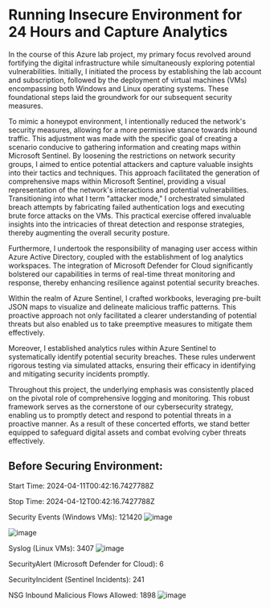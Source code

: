 # Running Insecure Environment for 24 Hours and Capture Analytics

In the course of this Azure lab project, my primary focus revolved around fortifying the digital infrastructure while simultaneously exploring potential vulnerabilities. Initially, I initiated the process by establishing the lab account and subscription, followed by the deployment of virtual machines (VMs) encompassing both Windows and Linux operating systems. These foundational steps laid the groundwork for our subsequent security measures.

To mimic a honeypot environment, I intentionally reduced the network's security measures, allowing for a more permissive stance towards inbound traffic. This adjustment was made with the specific goal of creating a scenario conducive to gathering information and creating maps within Microsoft Sentinel. By loosening the restrictions on network security groups, I aimed to entice potential attackers and capture valuable insights into their tactics and techniques. This approach facilitated the generation of comprehensive maps within Microsoft Sentinel, providing a visual representation of the network's interactions and potential vulnerabilities. Transitioning into what I term "attacker mode," I orchestrated simulated breach attempts by fabricating failed authentication logs and executing brute force attacks on the VMs. This practical exercise offered invaluable insights into the intricacies of threat detection and response strategies, thereby augmenting the overall security posture.

Furthermore, I undertook the responsibility of managing user access within Azure Active Directory, coupled with the establishment of log analytics workspaces. The integration of Microsoft Defender for Cloud significantly bolstered our capabilities in terms of real-time threat monitoring and response, thereby enhancing resilience against potential security breaches.

Within the realm of Azure Sentinel, I crafted workbooks, leveraging pre-built JSON maps to visualize and delineate malicious traffic patterns. This proactive approach not only facilitated a clearer understanding of potential threats but also enabled us to take preemptive measures to mitigate them effectively.

Moreover, I established analytics rules within Azure Sentinel to systematically identify potential security breaches. These rules underwent rigorous testing via simulated attacks, ensuring their efficacy in identifying and mitigating security incidents promptly.

Throughout this project, the underlying emphasis was consistently placed on the pivotal role of comprehensive logging and monitoring. This robust framework serves as the cornerstone of our cybersecurity strategy, enabling us to promptly detect and respond to potential threats in a proactive manner. As a result of these concerted efforts, we stand better equipped to safeguard digital assets and combat evolving cyber threats effectively.


## Before Securing Environment:
	
Start Time: 2024-04-11T00:42:16.7427788Z

Stop Time: 2024-04-12T00:42:16.7427788Z

Security Events (Windows VMs): 121420
![image](https://github.com/Savier5/Running-Insecure-Environment-for-24-Hours-and-Capture-Analytics/assets/55478673/5f1efa75-bc08-42bc-8c6a-24113216e574)

![image](https://github.com/Savier5/Running-Insecure-Environment-for-24-Hours-and-Capture-Analytics/assets/55478673/333d9746-aea9-44fa-a18b-8f730963fbca)

Syslog (Linux VMs): 3407
![image](https://github.com/Savier5/Running-Insecure-Environment-for-24-Hours-and-Capture-Analytics/assets/55478673/ed35d8e7-8acb-4785-a304-7407b1b0ce0b)

SecurityAlert (Microsoft Defender for Cloud): 6

SecurityIncident (Sentinel Incidents): 241

NSG Inbound Malicious Flows Allowed: 1898
![image](https://github.com/Savier5/Running-Insecure-Environment-for-24-Hours-and-Capture-Analytics/assets/55478673/65117322-abdb-4cf4-a618-e6a1076b3be3)


